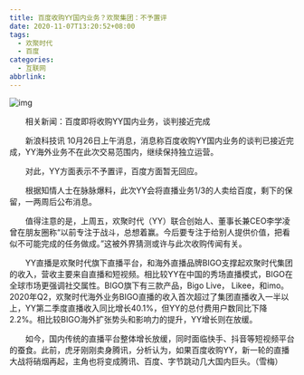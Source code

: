 ```yaml
---
title: 百度收购YY国内业务？欢聚集团：不予置评
date: 2020-11-07T13:20:52+08:00
tags:
  - 欢聚时代
  - 百度
categories:
  - 互联网
abbrlink:
---
```


![img](https://cdn.jsdelivr.net/gh/yakeing/Documentation@main/Hexo/images/ba7b-kcaeqzw9851745.png)

　　相关新闻：百度即将收购YY国内业务，谈判接近完成

　　新浪科技讯 10月26日上午消息，消息称百度收购YY国内业务的谈判已接近完成，YY海外业务不在此次交易范围内，继续保持独立运营。

　　对此，YY方面表示不予置评，百度方面暂无回应。

　　根据知情人士在脉脉爆料，此次YY会将直播业务1/3的人卖给百度，剩下的保留，一两周后公布消息。

　　值得注意的是，上周五，欢聚时代（YY）联合创始人、董事长兼CEO李学凌曾在朋友圈称“以前专注于战斗，总想着赢。今后要专注于给别人提供价值，把看似不可能完成的任务做成。”这被外界猜测或许与此次收购传闻有关。

　　YY直播是欢聚时代旗下直播平台，和海外直播品牌BIGO支撑起欢聚时代集团的收入，营收主要来自直播和短视频。相比较YY在中国的秀场直播模式，BIGO在全球市场更强调社交属性。BIGO旗下有三款产品，Bigo Live， Likee，和imo。2020年Q2，欢聚时代海外业务BIGO直播的收入首次超过了集团直播收入一半以上，YY第二季度直播收入同比增长40.1%，但YY的总付费用户数同比下降2.2%。相比较BIGO海外扩张势头和影响力的提升，YY增长则在放缓。

　　如今，国内传统的直播平台整体增长放缓，同时面临快手、抖音等短视频平台的蚕食。此前，虎牙刚刚卖身腾讯，分析认为，如果百度收购YY，新一轮的直播大战将硝烟再起，主角也将变成腾讯、百度、字节跳动几大国内巨头。（雪梅）